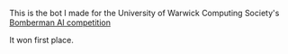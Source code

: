 This is the bot I made for the University of Warwick Computing Society's
[Bomberman AI competition](https://github.com/UWCS/bomberman-progcomp)

It won first place.
